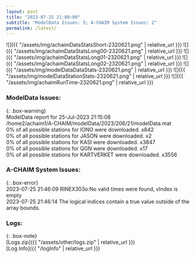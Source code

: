 ```yaml
---
layout: post
title: "2023-07-25 21:00:00"
subtitle: "ModelData Issues: 5; A-CHAIM System Issues: 2"
permalink: /latest/
---
```


![]({{ "/assets/img/achaimDataStatsShort-2320621.png" | relative_url }})
![]({{ "/assets/img/achaimDataStatsLong00-2320621.png" | relative_url }})
![]({{ "/assets/img/achaimDataStatsLong01-2320621.png" | relative_url }})
![]({{ "/assets/img/achaimDataStatsLong02-2320621.png" | relative_url }})
![]({{ "/assets/img/modelDataDataStats-2320621.png" | relative_url }})
![]({{ "/assets/img/modelDataStationStats-2320621.png" | relative_url }})
![]({{ "/assets/img/achaimRunTime-2320621.png" | relative_url }})


### ModelData Issues:  
  
{: .box-warning}  
 ModelData report for 25-Jul-2023 21:15:08   
 /home2/achaim1/A-CHAIM/modelData/2023/206/21/modelData.mat   
 0% of all possible stations for IONO were downloaded. x842   
 0% of all possible stations for JASON were downloaded. x2   
 0% of all possible stations for KASI were downloaded. x3847   
 0% of all possible stations for QGN were downloaded. x17   
 0% of all possible stations for KARTVERKET were downloaded. x3556   
  
### A-CHAIM System Issues:  
  
{: .box-error}  
2023-07-25 21:46:09 RINEX303o:No valid times were found, vIndex is empty  
2023-07-25 21:46:14 The logical indices contain a true value outside of the array bounds.  

### Logs:  
  
{: .box-note}  
[Logs.zip]({{ "/assets/other/logs.zip" | relative_url }})  
[Log Info]({{ "/logInfo" | relative_url }})  
